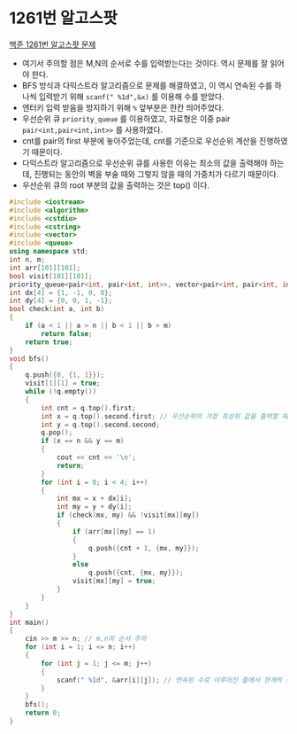 # 1261번 알고스팟

[백준 1261번 알고스팟 문제](https://www.acmicpc.net/problem/1261) 

- 여기서 주의할 점은 M,N의 순서로 수를 입력받는다는 것이다. 역시 문제를 잘 읽어야 한다.
- BFS 방식과 다익스트라 알고리즘으로 문제를 해결하였고, 이 역시 연속된 수를 하나씩 입력받기 위해 `scanf(" %1d",&x)` 를 이용해 수를 받았다.
- 엔터키 입력 받음을 방지하기 위해 `%` 앞부분은 한칸 띄어주었다.
- 우선순위 큐 `priority_queue` 를 이용하였고, 자료형은 이중 pair `pair<int,pair<int,int>>` 를 사용하였다.
- cnt를  pair의 first 부분에 놓아주었는데, cnt를 기준으로 우선순위 계산을 진행하였기 때문이다.
- 다익스트라 알고리즘으로 우선순위 큐를 사용한 이유는 최소의 값을 출력해야 하는데, 진행되는 동안의 벽을 부술 때와 그렇지 않을 때의 가중치가 다르기 때문이다.
- 우선순위 큐의 root 부분의 값을 출력하는 것은 top() 이다.

```c++
#include <iostream>
#include <algorithm>
#include <cstdio>
#include <cstring>
#include <vector>
#include <queue>
using namespace std;
int n, m;
int arr[101][101];
bool visit[101][101];
priority_queue<pair<int, pair<int, int>>, vector<pair<int, pair<int, int>>>, greater<pair<int, pair<int, int>>>> q;
int dx[4] = {1, -1, 0, 0};
int dy[4] = {0, 0, 1, -1};
bool check(int a, int b)
{
    if (a < 1 || a > n || b < 1 || b > m)
        return false;
    return true;
}
void bfs()
{
    q.push({0, {1, 1}});
    visit[1][1] = true;
    while (!q.empty())
    {
        int cnt = q.top().first;
        int x = q.top().second.first; // 우선순위의 가장 최상위 값을 출력할 때 top()
        int y = q.top().second.second;
        q.pop();
        if (x == n && y == m)
        {
            cout << cnt << '\n';
            return;
        }
        for (int i = 0; i < 4; i++)
        {
            int mx = x + dx[i];
            int my = y + dy[i];
            if (check(mx, my) && !visit[mx][my])
            {
                if (arr[mx][my] == 1)
                {
                    q.push({cnt + 1, {mx, my}});
                }
                else
                    q.push({cnt, {mx, my}});
                visit[mx][my] = true;
            }
        }
    }
}
int main()
{
    cin >> m >> n; // m,n의 순서 주의
    for (int i = 1; i <= n; i++)
    {
        for (int j = 1; j <= m; j++)
        {
            scanf(" %1d", &arr[i][j]); // 연속된 수로 이루어진 줄에서 한개의 숫자씩 입력받고, enter키 방지를 위해 앞의 공백.
        }
    }
    bfs();
    return 0;
}

```

